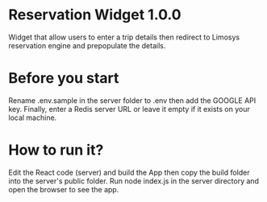 # Reservation Widget 1.0.0

Widget that allow users to enter a trip details then redirect to Limosys reservation engine and prepopulate the details.

# Before you start

Rename .env.sample in the server folder to .env then add the GOOGLE API key. Finally, enter a Redis server URL or leave it empty if it exists on your local machine.

# How to run it?

Edit the React code (server) and build the App then copy the build folder into the server's public folder. Run node index.js in the server directory and open the browser to see the app.

